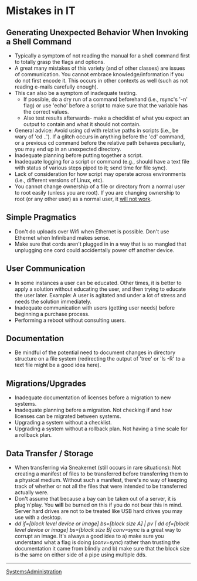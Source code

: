 

Mistakes in IT
==============

Generating Unexpected Behavior When Invoking a Shell Command
------------------------------------------------------------

-   Typically a symptom of not reading the manual for a shell command first to totally grasp the flags and options.
-   A great many mistakes of this variety (and of other classes) are issues of communication. You cannot embrace knowledge/information if you do not first encode it. This occurs in other contexts as well (such as not reading e-mails carefully enough).
-   This can also be a symptom of inadequate testing.
    -   If possible, do a dry run of a command beforehand (i.e., rsync's '-n' flag) or use 'echo' before a script to make sure that the variable has the correct values.
    -   Also test results afterwards- make a checklist of what you expect an output to contain and what it should not contain.
-   General advice: Avoid using cd with relative paths in scripts (i.e., be wary of 'cd ..'). If a glitch occurs in anything before the 'cd' command, or a previous cd command before the relative path behaves peculiarly, you may end up in an unexpected directory.
-   Inadequate planning before putting together a script.
-   Inadequate logging for a script or command (e.g., should have a text file with status of various steps piped to it; send time for file sync).
-   Lack of consideration for how script may operate across environments (i.e., different versions of Linux, etc).
-   You cannot change ownership of a file or directory from a normal user to root easily (unless you are root). If you are changing ownership to root (or any other user) as a normal user, it [will not work](https://superuser.com/questions/697608/chown-operation-not-permitted).

Simple Pragmatics
-----------------

-   Don't do uploads over Wifi when Ethernet is possible. Don't use Ethernet when Infiniband makes sense.
-   Make sure that cords aren't plugged in in a way that is so mangled that unplugging one cord could accidentally power off another device.

User Communication
------------------

-   In some instances a user can be educated. Other times, it is better to apply a solution without educating the user, and then trying to educate the user later. Example: A user is agitated and under a lot of stress and needs the solution immediately.
-   Inadequate communication with users (getting user needs) before beginning a purchase process.
-   Performing a reboot without consulting users.

Documentation
-------------

-   Be mindful of the potential need to document changes in directory structure on a file system (redirecting the output of 'tree' or 'ls -R' to a text file might be a good idea here).

Migrations/Upgrades
-------------------

-   Inadequate documentation of licenses before a migration to new systems.
-   Inadequate planning before a migration. Not checking if and how licenses can be migrated between systems.
-   Upgrading a system without a checklist.
-   Upgrading a system without a rollback plan. Not having a time scale for a rollback plan.

Data Transfer / Storage
-----------------------

-   When transferring via Sneakernet (still occurs in rare situations): Not creating a manifest of files to be transferred before transferring them to a physical medium. Without such a manifest, there's no way of keeping track of whether or not all the files that were intended to be transferred actually were.
-   Don't assume that because a bay can be taken out of a server, it is plug'n'play. You **will** be burned on this if you do not bear this in mind. Server hard drives are not to be treated like USB hard drives you may use with a desktop.
-   *dd if=[block level device or image] bs=[block size A] | pv | dd of=[block level device or image] bs=[block size B] conv=sync* is a great way to corrupt an image. It's always a good idea to a) make sure you understand what a flag is doing (*conv=sync*) rather than trusting the documentation it came from blindly and b) make sure that the block size is the same on either side of a pipe using multiple dds.

* * * * *

[SystemsAdministration](../SystemsAdministration)
